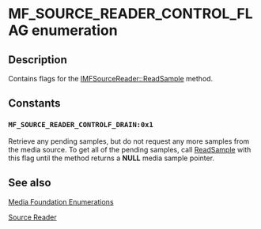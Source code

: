# MF_SOURCE_READER_CONTROL_FLAG enumeration

## Description

Contains flags for the [IMFSourceReader::ReadSample](https://learn.microsoft.com/windows/desktop/api/mfreadwrite/nf-mfreadwrite-imfsourcereader-readsample) method.

## Constants

### `MF_SOURCE_READER_CONTROLF_DRAIN:0x1`

Retrieve any pending samples, but do not request any more samples from the media source. To get all of the pending samples, call [ReadSample](https://learn.microsoft.com/windows/desktop/api/mfreadwrite/nf-mfreadwrite-imfsourcereader-readsample) with this flag until the method returns a **NULL** media sample pointer.

## See also

[Media Foundation Enumerations](https://learn.microsoft.com/windows/desktop/medfound/media-foundation-enumerations)

[Source Reader](https://learn.microsoft.com/windows/desktop/medfound/source-reader)
